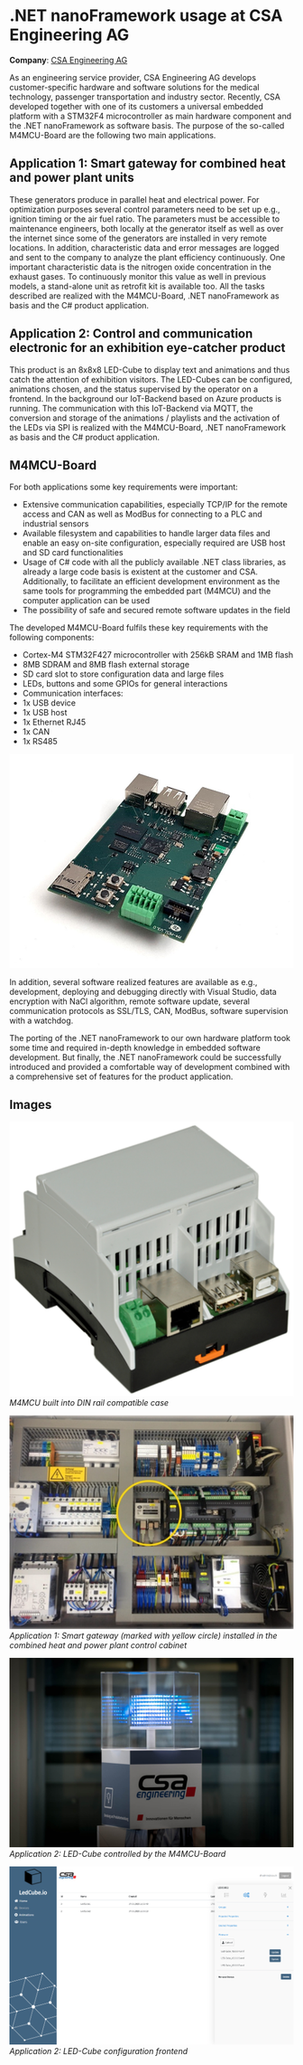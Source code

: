 # .NET nanoFramework usage at CSA Engineering AG

**Company**: [CSA Engineering AG](https://www.csa.ch/)

As an engineering service provider, CSA Engineering AG develops customer-specific hardware and software solutions for the medical technology, passenger transportation and industry sector.
Recently, CSA developed together with one of its customers a universal embedded platform with a STM32F4 microcontroller as main hardware component and the .NET nanoFramework as software basis. The purpose of the so-called M4MCU-Board are the following two main applications.

## Application 1: Smart gateway for combined heat and power plant units
These generators produce in parallel heat and electrical power. For optimization purposes several control parameters need to be set up e.g., ignition timing or the air fuel ratio. The parameters must be accessible to maintenance engineers, both locally at the generator itself as well as over the internet since some of the generators are installed in very remote locations. In addition, characteristic data and error messages are logged and sent to the company to analyze the plant efficiency continuously. One important characteristic data is the nitrogen oxide concentration in the exhaust gases. To continuously monitor this value as well in previous models, a stand-alone unit as retrofit kit is available too. All the tasks described are realized with the M4MCU-Board, .NET nanoFramework as basis and the C# product application.

## Application 2: Control and communication electronic for an exhibition eye-catcher product
This product is an 8x8x8 LED-Cube to display text and animations and thus catch the attention of exhibition visitors. The LED-Cubes can be configured, animations chosen, and the status supervised by the operator on a frontend. In the background our IoT-Backend based on Azure products is running. The communication with this IoT-Backend via MQTT, the conversion and storage of the animations / playlists and the activation of the LEDs via SPI is realized with the M4MCU-Board, .NET nanoFramework as basis and the C# product application.

## M4MCU-Board
For both applications some key requirements were important:
-	Extensive communication capabilities, especially TCP/IP for the remote access and CAN as well as ModBus for connecting to a PLC and industrial sensors
-	Available filesystem and capabilities to handle larger data files and enable an easy on-site configuration, especially required are USB host and SD card functionalities
-	Usage of C# code with all the publicly available .NET class libraries, as already a large code basis is existent at the customer and CSA. Additionally, to facilitate an efficient development environment as the same tools for programming the embedded part (M4MCU) and the computer application can be used
-	The possibility of safe and secured remote software updates in the field

The developed M4MCU-Board fulfils these key requirements with the following components:
-	Cortex-M4 STM32F427 microcontroller with 256kB SRAM and 1MB flash
-	8MB SDRAM and 8MB flash external storage
-	SD card slot to store configuration data and large files
-	LEDs, buttons and some GPIOs for general interactions
-	Communication interfaces:
  -	1x USB device
  - 1x USB host
  - 1x Ethernet RJ45
  - 1x CAN
  - 1x RS485

![M4MCU-Board](../../images/case-studies/csa-engineering-ag/M4MCU.jpg)

In addition, several software realized features are available as e.g., development, deploying and debugging directly with Visual Studio, data encryption with NaCl algorithm, remote software update, several communication protocols as SSL/TLS, CAN, ModBus, software supervision with a watchdog.

The porting of the .NET nanoFramework to our own hardware platform took some time and required in-depth knowledge in embedded software development. But finally, the .NET nanoFramework could be successfully introduced and provided a comfortable way of development combined with a comprehensive set of features for the product application.

## Images

![M4MCU DIN rail case](../../images/case-studies/csa-engineering-ag/M4MCU_Housing.PNG)
*M4MCU built into DIN rail compatible case*

![M4MCU in application 1](../../images/case-studies/csa-engineering-ag/M4MCU_SmartGateway.PNG)
*Application 1: Smart gateway (marked with yellow circle) installed in the combined heat and power plant control cabinet*

![M4MCU in application 2 (Hardware)](../../images/case-studies/csa-engineering-ag/LED-Cube-HW-1.png)
*Application 2: LED-Cube controlled by the M4MCU-Board*

![M4MCU in application 2 (Frontend)](../../images/case-studies/csa-engineering-ag/LED-Cube-Application-3.png)
*Application 2: LED-Cube configuration frontend*

